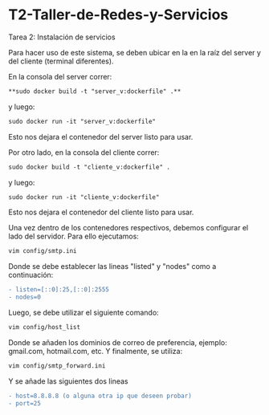 # T2-Taller-de-Redes-y-Servicios
Tarea 2: Instalación de servicios 


Para hacer uso de este sistema, se deben ubicar en la en la raíz del server y del cliente (terminal diferentes).

En la consola del server correr:
```diff
**sudo docker build -t "server_v:dockerfile" .**
```
y luego: 
```diff
sudo docker run -it "server_v:dockerfile"
```

Esto nos dejara el contenedor del server listo para usar.

Por otro lado, en la consola del cliente correr:
```diff
sudo docker build -t "cliente_v:dockerfile" .
```
y luego:
```diff
sudo docker run -it "cliente_v:dockerfile"
```

Esto nos dejara el contenedor del cliente listo para usar.

Una vez dentro de los contenedores respectivos, debemos configurar el lado del servidor. Para ello ejecutamos:
```diff
vim config/smtp.ini
```
Donde se debe establecer las lineas "listed" y "nodes" como a continuación:
```diff
- listen=[::0]:25,[::0]:2555
- nodes=0
```
Luego, se debe utilizar el siguiente comando:
```diff
vim config/host_list
```
Donde se añaden los dominios de correo de preferencia, ejemplo: gmail.com, hotmail.com, etc.
Y finalmente, se utiliza:
```diff
vim config/smtp_forward.ini
```

Y se añade las siguientes dos lineas
```diff
- host=8.8.8.8 (o alguna otra ip que deseen probar)
- port=25
```



